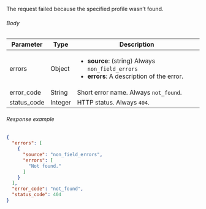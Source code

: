 <!--- ProfileResponseNotFound.md --->

<p> </p>
The request failed because the specified profile wasn’t found.

###### Body

| Parameter   | Type    | Description                                                  |
| ----------- | ------- | ------------------------------------------------------------ |
| errors      | Object  | <ul><li> **source**: (string) Always `non_field_errors`</li><li> **errors**: A description of the error.</li></ul> |
| error_code  | String  | Short error name. Always `not_found`.                        |
| status_code | Integer | HTTP status. Always `404`.                                   |

###### Response example

```json
{
  "errors": [
    {
      "source": "non_field_errors",
      "errors": [
        "Not found."
      ]
    }
  ],
  "error_code": "not_found",
  "status_code": 404
}
```

 

